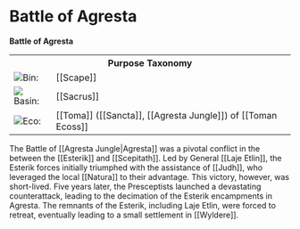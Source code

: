 <!-- wiki-header-section:start -->
# Battle of Agresta

**Battle of Agresta**
<!-- wiki-header-section:end -->

<!-- taxonomy-table-section:start -->
<div class="taxonomy-table">
  <table>
    <tr>
      <th colspan="3">Purpose Taxonomy</th>
    </tr>
    <tr>
      <td class="taxon-label"><img src="../svg/bin.svg" class="taxon-icon">Bin:</td>
      <td class="taxon-content" colspan="2">[[Scape]]</td>
    </tr>
    <tr>
      <td class="taxon-label"><img src="../svg/basin.svg" class="taxon-icon">Basin:</td>
      <td class="taxon-content" colspan="2">[[Sacrus]]</td>
    </tr>
    <tr>
      <td class="taxon-label"><img src="../svg/eco.svg" class="taxon-icon">Eco:</td>
      <td class="taxon-content" colspan="2">[[Toma]] ([[Sancta]], [[Agresta Jungle]]) of [[Toman Ecoss]]</td>
    </tr>
  </table>
</div>
<!-- taxonomy-table-section:end -->

<!-- not-for-live-publishing:start -->
<!-- obsidian-pull:start -->
The Battle of [[Agresta Jungle|Agresta]] was a pivotal conflict in the between the [[Esterik]] and [[Scepitath]]. Led by General [[Laje Etlin]], the Esterik forces initially triumphed with the assistance of [[Judh]], who leveraged the local [[Natura]] to their advantage. This victory, however, was short-lived. Five years later, the Presceptists launched a devastating counterattack, leading to the decimation of the Esterik encampments in Agresta. The remnants of the Esterik, including Laje Etlin, were forced to retreat, eventually leading to a small settlement in [[Wyldere]]​​.
<!-- obsidian-pull:end -->
<!-- not-for-live-publishing:end -->